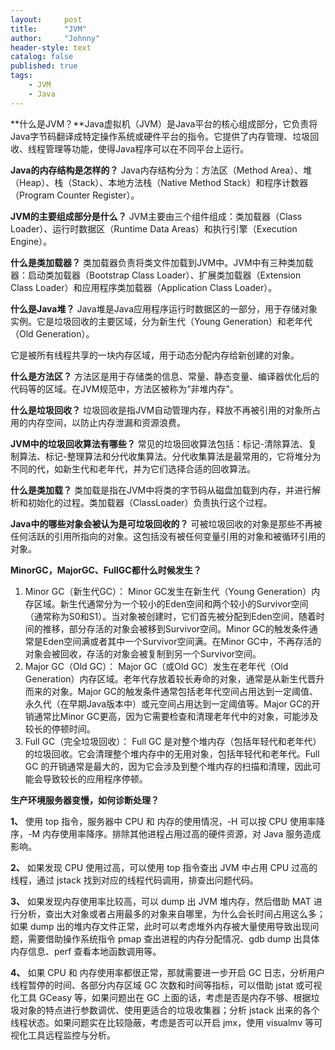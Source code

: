 ```yaml
---
layout:     post
title:      "JVM"
author:     "Johnny"
header-style: text
catalog: false
published: true
tags:
    - JVM
    - Java
---
```


**什么是JVM？**Java虚拟机（JVM）是Java平台的核心组成部分，它负责将Java字节码翻译成特定操作系统或硬件平台的指令。它提供了内存管理、垃圾回收、线程管理等功能，使得Java程序可以在不同平台上运行。

**Java的内存结构是怎样的？** Java内存结构分为：方法区（Method Area）、堆（Heap）、栈（Stack）、本地方法栈（Native Method Stack）和程序计数器（Program Counter Register）。

**JVM的主要组成部分是什么？** JVM主要由三个组件组成：类加载器（Class Loader）、运行时数据区（Runtime Data Areas）和执行引擎（Execution Engine）。

**什么是类加载器？** 类加载器负责将类文件加载到JVM中。JVM中有三种类加载器：启动类加载器（Bootstrap Class Loader）、扩展类加载器（Extension Class Loader）和应用程序类加载器（Application Class Loader）。

**什么是Java堆？** Java堆是Java应用程序运行时数据区的一部分，用于存储对象实例。它是垃圾回收的主要区域，分为新生代（Young Generation）和老年代（Old Generation）。

它是被所有线程共享的一块内存区域，用于动态分配内存给新创建的对象。

**什么是方法区？** 方法区是用于存储类的信息、常量、静态变量、编译器优化后的代码等的区域。在JVM规范中，方法区被称为“非堆内存”。

**什么是垃圾回收？** 垃圾回收是指JVM自动管理内存，释放不再被引用的对象所占用的内存空间，以防止内存泄漏和资源浪费。

**JVM中的垃圾回收算法有哪些？** 常见的垃圾回收算法包括：标记-清除算法、复制算法、标记-整理算法和分代收集算法。分代收集算法是最常用的，它将堆分为不同的代，如新生代和老年代，并为它们选择合适的回收算法。

**什么是类加载？** 类加载是指在JVM中将类的字节码从磁盘加载到内存，并进行解析和初始化的过程。类加载器（ClassLoader）负责执行这个过程。

**Java中的哪些对象会被认为是可垃圾回收的？** 可被垃圾回收的对象是那些不再被任何活跃的引用所指向的对象。这包括没有被任何变量引用的对象和被循环引用的对象。

**MinorGC，MajorGC、FullGC都什么时候发生？**

1. Minor GC（新生代GC）： Minor GC发生在新生代（Young Generation）内存区域。新生代通常分为一个较小的Eden空间和两个较小的Survivor空间（通常称为S0和S1）。当对象被创建时，它们首先被分配到Eden空间，随着时间的推移，部分存活的对象会被移到Survivor空间。Minor GC的触发条件通常是Eden空间满或者其中一个Survivor空间满。在Minor GC中，不再存活的对象会被回收，存活的对象会被复制到另一个Survivor空间。
2. Major GC（Old GC）： Major GC（或Old GC）发生在老年代（Old Generation）内存区域。老年代存放着较长寿命的对象，通常是从新生代晋升而来的对象。Major GC的触发条件通常包括老年代空间占用达到一定阈值、永久代（在早期Java版本中）或元空间占用达到一定阈值等。Major GC的开销通常比Minor GC更高，因为它需要检查和清理老年代中的对象，可能涉及较长的停顿时间。
3. Full GC（完全垃圾回收）： Full GC 是对整个堆内存（包括年轻代和老年代）的垃圾回收。它会清理整个堆内存中的无用对象，包括年轻代和老年代。Full GC 的开销通常是最大的，因为它会涉及到整个堆内存的扫描和清理，因此可能会导致较长的应用程序停顿。

**生产环境服务器变慢，如何诊断处理？**

**1、** 使用 top 指令，服务器中 CPU 和 内存的使用情况，-H 可以按 CPU 使用率降序，-M 内存使用率降序。排除其他进程占用过高的硬件资源，对 Java 服务造成影响。

**2、** 如果发现 CPU 使用过高，可以使用 top 指令查出 JVM 中占用 CPU 过高的线程，通过 jstack 找到对应的线程代码调用，排查出问题代码。

**3、** 如果发现内存使用率比较高，可以 dump 出 JVM 堆内存，然后借助 MAT 进行分析，查出大对象或者占用最多的对象来自哪里，为什么会长时间占用这么多；如果 dump 出的堆内存文件正常，此时可以考虑堆外内存被大量使用导致出现问题，需要借助操作系统指令 pmap 查出进程的内存分配情况、gdb dump 出具体内存信息、perf 查看本地函数调用等。

**4、** 如果 CPU 和 内存使用率都很正常，那就需要进一步开启 GC 日志，分析用户线程暂停的时间、各部分内存区域 GC 次数和时间等指标，可以借助 jstat 或可视化工具 GCeasy 等，如果问题出在 GC 上面的话，考虑是否是内存不够、根据垃圾对象的特点进行参数调优、使用更适合的垃圾收集器；分析 jstack 出来的各个线程状态。如果问题实在比较隐蔽，考虑是否可以开启 jmx，使用 visualmv 等可视化工具远程监控与分析。

